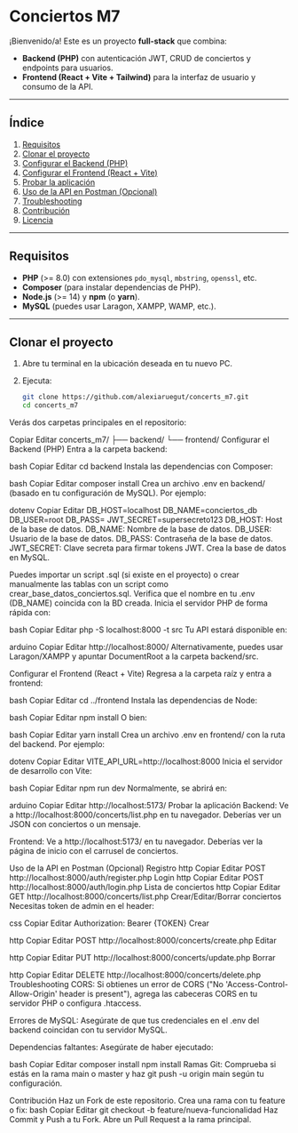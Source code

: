 # Conciertos M7

¡Bienvenido/a! Este es un proyecto **full-stack** que combina:
- **Backend (PHP)** con autenticación JWT, CRUD de conciertos y endpoints para usuarios.
- **Frontend (React + Vite + Tailwind)** para la interfaz de usuario y consumo de la API.

---

## Índice
1. [Requisitos](#requisitos)
2. [Clonar el proyecto](#clonar-el-proyecto)
3. [Configurar el Backend (PHP)](#configurar-el-backend-php)
4. [Configurar el Frontend (React + Vite)](#configurar-el-frontend-react--vite)
5. [Probar la aplicación](#probar-la-aplicación)
6. [Uso de la API en Postman (Opcional)](#uso-de-la-api-en-postman-opcional)
7. [Troubleshooting](#troubleshooting)
8. [Contribución](#contribución)
9. [Licencia](#licencia)

---

## Requisitos

- **PHP** \(\>= 8.0\) con extensiones `pdo_mysql`, `mbstring`, `openssl`, etc.
- **Composer** (para instalar dependencias de PHP).
- **Node.js** \(\>= 14\) y **npm** (o **yarn**).
- **MySQL** (puedes usar Laragon, XAMPP, WAMP, etc.).

---

## Clonar el proyecto

1. Abre tu terminal en la ubicación deseada en tu nuevo PC.
2. Ejecuta:

   ```bash
   git clone https://github.com/alexiaruegut/concerts_m7.git
   cd concerts_m7
Verás dos carpetas principales en el repositorio:

Copiar
Editar
concerts_m7/
├── backend/
└── frontend/
Configurar el Backend (PHP)
Entra a la carpeta backend:

bash
Copiar
Editar
cd backend
Instala las dependencias con Composer:

bash
Copiar
Editar
composer install
Crea un archivo .env en backend/ (basado en tu configuración de MySQL). Por ejemplo:

dotenv
Copiar
Editar
DB_HOST=localhost
DB_NAME=conciertos_db
DB_USER=root
DB_PASS=
JWT_SECRET=supersecreto123
DB_HOST: Host de la base de datos.
DB_NAME: Nombre de la base de datos.
DB_USER: Usuario de la base de datos.
DB_PASS: Contraseña de la base de datos.
JWT_SECRET: Clave secreta para firmar tokens JWT.
Crea la base de datos en MySQL.

Puedes importar un script .sql (si existe en el proyecto) o crear manualmente las tablas con un script como crear_base_datos_conciertos.sql.
Verifica que el nombre en tu .env (DB_NAME) coincida con la BD creada.
Inicia el servidor PHP de forma rápida con:

bash
Copiar
Editar
php -S localhost:8000 -t src
Tu API estará disponible en:

arduino
Copiar
Editar
http://localhost:8000/
Alternativamente, puedes usar Laragon/XAMPP y apuntar DocumentRoot a la carpeta backend/src.

Configurar el Frontend (React + Vite)
Regresa a la carpeta raíz y entra a frontend:

bash
Copiar
Editar
cd ../frontend
Instala las dependencias de Node:

bash
Copiar
Editar
npm install
O bien:

bash
Copiar
Editar
yarn install
Crea un archivo .env en frontend/ con la ruta del backend. Por ejemplo:

dotenv
Copiar
Editar
VITE_API_URL=http://localhost:8000
Inicia el servidor de desarrollo con Vite:

bash
Copiar
Editar
npm run dev
Normalmente, se abrirá en:

arduino
Copiar
Editar
http://localhost:5173/
Probar la aplicación
Backend:
Ve a http://localhost:8000/concerts/list.php en tu navegador.
Deberías ver un JSON con conciertos o un mensaje.

Frontend:
Ve a http://localhost:5173/ en tu navegador.
Deberías ver la página de inicio con el carrusel de conciertos.

Uso de la API en Postman (Opcional)
Registro
http
Copiar
Editar
POST http://localhost:8000/auth/register.php
Login
http
Copiar
Editar
POST http://localhost:8000/auth/login.php
Lista de conciertos
http
Copiar
Editar
GET http://localhost:8000/concerts/list.php
Crear/Editar/Borrar conciertos
Necesitas token de admin en el header:

css
Copiar
Editar
Authorization: Bearer {TOKEN}
Crear

http
Copiar
Editar
POST http://localhost:8000/concerts/create.php
Editar

http
Copiar
Editar
PUT http://localhost:8000/concerts/update.php
Borrar

http
Copiar
Editar
DELETE http://localhost:8000/concerts/delete.php
Troubleshooting
CORS:
Si obtienes un error de CORS ("No 'Access-Control-Allow-Origin' header is present"), agrega las cabeceras CORS en tu servidor PHP o configura .htaccess.

Errores de MySQL:
Asegúrate de que tus credenciales en el .env del backend coincidan con tu servidor MySQL.

Dependencias faltantes:
Asegúrate de haber ejecutado:

bash
Copiar
Editar
composer install
npm install
Ramas Git:
Comprueba si estás en la rama main o master y haz git push -u origin main según tu configuración.

Contribución
Haz un Fork de este repositorio.
Crea una rama con tu feature o fix:
bash
Copiar
Editar
git checkout -b feature/nueva-funcionalidad
Haz Commit y Push a tu Fork.
Abre un Pull Request a la rama principal.
